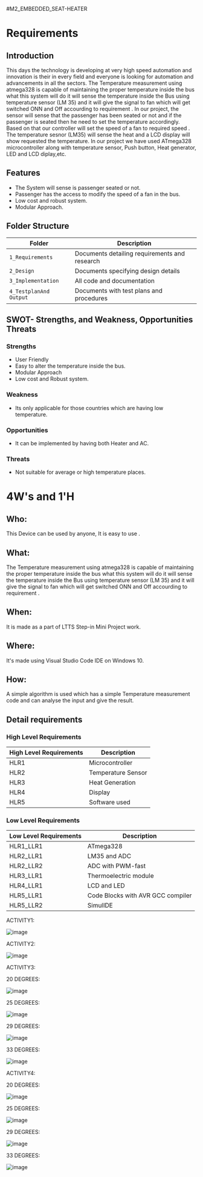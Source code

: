 #M2_EMBEDDED_SEAT-HEATER



# Requirements

## Introduction
This days the technology is developing at very high speed automation and innovation is their in every field and everyone is looking for automation and advancements in all the sectors. The Temperature measurement using atmega328 is capable of maintaining the proper temperature inside the bus what this system will do it will sense the temperature inside the Bus using temperature sensor (LM 35) and it will give the signal to fan which will get switched ONN and Off accourding to requirement  .
In our project, the sensor will sense that the passenger  has been seated or not and if the passenger is  seated then he need to set the temperature accordingly. Based on that our controller will set the speed of a fan  to required speed . The temperature sesnor (LM35) will sense the heat and a LCD display will show requested the temperature. In our project we have used ATmega328 microcontroller along with temperature sensor, Push button, Heat generator, LED and LCD diplay,etc.

## Features
- The System will sense is  passenger seated or not.
-  Passenger has the access to modify the speed of a fan in the bus.
- Low cost and robust system.
- Modular Approach.

## Folder Structure
|Folder             | Description |
|-------------------| -----------------------------------------|
| `1_Requirements`   | Documents detailing requirements and research|
| `2_Design`         | Documents specifying design details|
| `3_Implementation` | All code and documentation|
| `4_TestplanAnd Output`      | Documents with test plans and procedures

## SWOT- Strengths, and Weakness, Opportunities Threats
### Strengths
- User Friendly
- Easy to alter the temperature inside the bus.
- Modular Approach
- Low cost and Robust system.

### Weakness
- Its only applicable for those countries which are having low temperature.
### Opportunities
- It can be implemented by having both Heater and AC.
### Threats
- Not suitable for average or high temperature places.

# 4W's and 1'H
## Who:  
This Device can be used by anyone, It is easy to use .
## What:
The Temperature measurement using atmega328 is capable of maintaining the proper temperature inside the bus what this system will do it will sense the temperature inside the Bus using temperature sensor (LM 35) and it will give the signal to fan which will get switched ONN and Off accourding to requirement  .
## When:
It is made as a part of LTTS Step-in Mini Project work.
## Where:
It's made using Visual Studio Code IDE on Windows 10.
## How:
A simple algorithm is used which has a simple Temperature measurement code and can analyse the input and give the result.

## Detail requirements
### High Level Requirements
| High Level Requirements      | Description |
| ----------- | ----------- |
| HLR1      | Microcontroller   |
| HLR2   | Temperature Sensor|
| HLR3   | Heat Generation|
| HLR4   | Display|
| HLR5   | Software used|

### Low Level Requirements
| Low Level Requirements      | Description |
| ----------- | ----------- |
| HLR1_LLR1      | ATmega328     |
| HLR2_LLR1   | LM35 and ADC|
| HLR2_LLR2   | ADC with PWM-fast|
| HLR3_LLR1   | Thermoelectric module|
| HLR4_LLR1   |LCD and LED|
| HLR5_LLR1   | Code Blocks with AVR GCC compiler |
| HLR5_LLR2   | SimulIDE |

ACTIVITY1:




![image](https://user-images.githubusercontent.com/86368784/127769491-f9af4c7e-33fc-4638-b20d-6423525b58cb.png)



ACTIVITY2:




![image](https://user-images.githubusercontent.com/86368784/127770103-2b5b37b8-635b-45ab-b0e5-86c9c21b16a0.png)




ACTIVITY3:




20 DEGREES:



![image](https://user-images.githubusercontent.com/86368784/127770117-93b9afc7-082b-4fa4-bc0c-02d620938b5e.png)




25 DEGREES:



![image](https://user-images.githubusercontent.com/86368784/127770153-3d3fe881-96d9-4cf1-8b31-dd44ba881d85.png)




29 DEGREES:



![image](https://user-images.githubusercontent.com/86368784/127770170-2d55126a-a99b-4579-b642-2a8eda971009.png)



33 DEGREES:



![image](https://user-images.githubusercontent.com/86368784/127770192-5e790c52-bb5e-4a7c-b63b-28f0b5aa73a7.png)



ACTIVITY4:



20 DEGREES:



![image](https://user-images.githubusercontent.com/86368784/127770227-9f4149d7-f33a-48e1-9e51-8e2582ac4dfc.png)



25 DEGREES:



![image](https://user-images.githubusercontent.com/86368784/127770242-294d6b21-3a78-4b93-97cd-30a6b9c83455.png)




29 DEGREES:





![image](https://user-images.githubusercontent.com/86368784/127770252-916f1f07-6d5b-43c2-8c4d-059db11e3756.png)





33 DEGREES:




![image](https://user-images.githubusercontent.com/86368784/127770262-24fd3458-5b2c-4858-aea2-ca6776970198.png)



